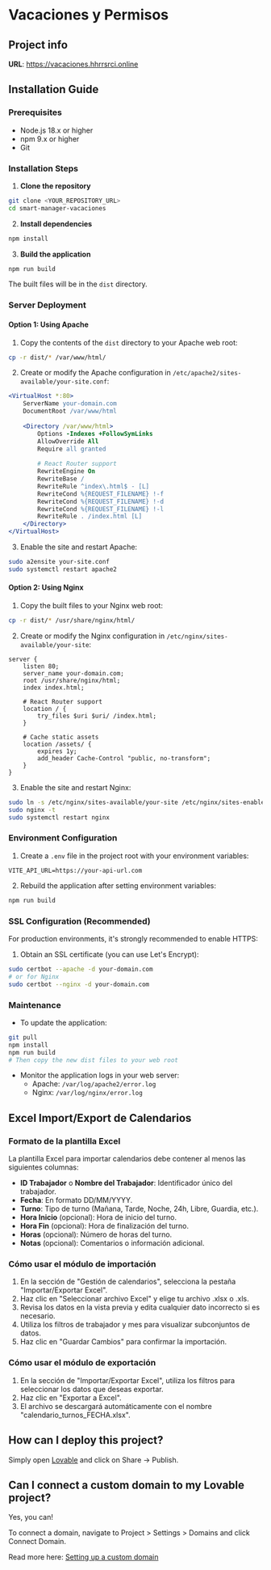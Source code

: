 # Vacaciones y Permisos

## Project info

**URL**: https://vacaciones.hhrrsrci.online

## Installation Guide

### Prerequisites

- Node.js 18.x or higher
- npm 9.x or higher
- Git

### Installation Steps

1. **Clone the repository**
```bash
git clone <YOUR_REPOSITORY_URL>
cd smart-manager-vacaciones
```

2. **Install dependencies**
```bash
npm install
```

3. **Build the application**
```bash
npm run build
```

The built files will be in the `dist` directory.

### Server Deployment

#### Option 1: Using Apache

1. Copy the contents of the `dist` directory to your Apache web root:
```bash
cp -r dist/* /var/www/html/
```

2. Create or modify the Apache configuration in `/etc/apache2/sites-available/your-site.conf`:
```apache
<VirtualHost *:80>
    ServerName your-domain.com
    DocumentRoot /var/www/html
    
    <Directory /var/www/html>
        Options -Indexes +FollowSymLinks
        AllowOverride All
        Require all granted
        
        # React Router support
        RewriteEngine On
        RewriteBase /
        RewriteRule ^index\.html$ - [L]
        RewriteCond %{REQUEST_FILENAME} !-f
        RewriteCond %{REQUEST_FILENAME} !-d
        RewriteCond %{REQUEST_FILENAME} !-l
        RewriteRule . /index.html [L]
    </Directory>
</VirtualHost>
```

3. Enable the site and restart Apache:
```bash
sudo a2ensite your-site.conf
sudo systemctl restart apache2
```

#### Option 2: Using Nginx

1. Copy the built files to your Nginx web root:
```bash
cp -r dist/* /usr/share/nginx/html/
```

2. Create or modify the Nginx configuration in `/etc/nginx/sites-available/your-site`:
```nginx
server {
    listen 80;
    server_name your-domain.com;
    root /usr/share/nginx/html;
    index index.html;

    # React Router support
    location / {
        try_files $uri $uri/ /index.html;
    }

    # Cache static assets
    location /assets/ {
        expires 1y;
        add_header Cache-Control "public, no-transform";
    }
}
```

3. Enable the site and restart Nginx:
```bash
sudo ln -s /etc/nginx/sites-available/your-site /etc/nginx/sites-enabled/
sudo nginx -t
sudo systemctl restart nginx
```

### Environment Configuration

1. Create a `.env` file in the project root with your environment variables:
```env
VITE_API_URL=https://your-api-url.com
```

2. Rebuild the application after setting environment variables:
```bash
npm run build
```

### SSL Configuration (Recommended)

For production environments, it's strongly recommended to enable HTTPS:

1. Obtain an SSL certificate (you can use Let's Encrypt):
```bash
sudo certbot --apache -d your-domain.com
# or for Nginx
sudo certbot --nginx -d your-domain.com
```

### Maintenance

- To update the application:
```bash
git pull
npm install
npm run build
# Then copy the new dist files to your web root
```

- Monitor the application logs in your web server:
  - Apache: `/var/log/apache2/error.log`
  - Nginx: `/var/log/nginx/error.log`

## Excel Import/Export de Calendarios

### Formato de la plantilla Excel

La plantilla Excel para importar calendarios debe contener al menos las siguientes columnas:

- **ID Trabajador** o **Nombre del Trabajador**: Identificador único del trabajador.
- **Fecha**: En formato DD/MM/YYYY.
- **Turno**: Tipo de turno (Mañana, Tarde, Noche, 24h, Libre, Guardia, etc.).
- **Hora Inicio** (opcional): Hora de inicio del turno.
- **Hora Fin** (opcional): Hora de finalización del turno.
- **Horas** (opcional): Número de horas del turno.
- **Notas** (opcional): Comentarios o información adicional.

### Cómo usar el módulo de importación

1. En la sección de "Gestión de calendarios", selecciona la pestaña "Importar/Exportar Excel".
2. Haz clic en "Seleccionar archivo Excel" y elige tu archivo .xlsx o .xls.
3. Revisa los datos en la vista previa y edita cualquier dato incorrecto si es necesario.
4. Utiliza los filtros de trabajador y mes para visualizar subconjuntos de datos.
5. Haz clic en "Guardar Cambios" para confirmar la importación.

### Cómo usar el módulo de exportación

1. En la sección de "Importar/Exportar Excel", utiliza los filtros para seleccionar los datos que deseas exportar.
2. Haz clic en "Exportar a Excel".
3. El archivo se descargará automáticamente con el nombre "calendario_turnos_FECHA.xlsx".

## How can I deploy this project?

Simply open [Lovable](https://lovable.dev/projects/598b4b67-79b6-4e8a-88d3-f670afcb5781) and click on Share -> Publish.

## Can I connect a custom domain to my Lovable project?

Yes, you can!

To connect a domain, navigate to Project > Settings > Domains and click Connect Domain.

Read more here: [Setting up a custom domain](https://docs.lovable.dev/tips-tricks/custom-domain#step-by-step-guide)
